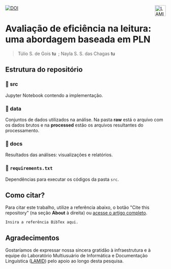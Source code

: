   <a align="left" href="https://doi.org/{insira o link doi aqui}">
    <img src="https://img.shields.io/badge/DOI-{INSIRA O DOI}-blue" alt="DOI">
  </a>
  <a href="lamid.ufs.br"><img  align="right" src="https://github.com/user-attachments/assets/915d65fb-281c-42db-b81b-05c785c2473e" alt="LAMID" height="34" /></a> <br/>

# Avaliação de eficiência na leitura: uma abordagem baseada em PLN
> Túlio S. de Gois <a href="https://orcid.org/" target="blank"><img align="top" src="https://upload.wikimedia.org/wikipedia/commons/thumb/0/06/ORCID_iD.svg/2048px-ORCID_iD.svg.png" alt="tuliosg" height="16" width="16" /></a> ;  Nayla S. S. das Chagas <a href="https://orcid.org/" target="blank"><img align="top" src="https://upload.wikimedia.org/wikipedia/commons/thumb/0/06/ORCID_iD.svg/2048px-ORCID_iD.svg.png" alt="tuliosg" height="16" width="16" /></a>

## Estrutura do repositório

### 📁 src
Jupyter Notebook contendo a implementação.

### 📁 data
Conjuntos de dados utilizados na análise. Na pasta **raw** está o arquivo com os dados brutos e na **processed** estão os arquivos resultantes do processamento.

### 📁 docs 
Resultados das análises: visualizações e relatórios.

### 📄 `requirements.txt`
Dependências para executar os códigos da pasta `src`.

## Como citar?
Para citar este trabalho, utilize a referência abaixo, o botão "Cite this repository" (na seção **About** à direita) ou [acesse o artigo completo](https://doi.org/10.48550/).
```
Insira a referência BibTex aqui. 
```

## Agradecimentos
Gostaríamos de expressar nossa sincera gratidão à infraestrutura e à equipe do Laboratório Multiusuário de Informática e Documentação Linguística ([LAMID](https://github.com/lamid-ufs)) pelo apoio ao longo desta pesquisa.




